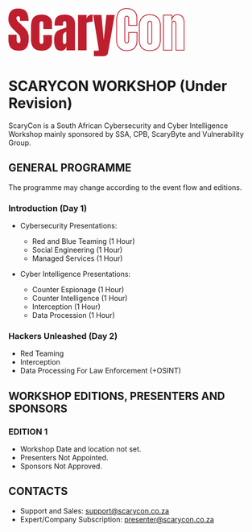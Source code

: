 ![Logo](Assets/scarycon-logo-rep.png)

# SCARYCON WORKSHOP (Under Revision)

ScaryCon is a South African Cybersecurity and Cyber Intelligence Workshop mainly sponsored by SSA, CPB, ScaryByte and Vulnerability Group.

## GENERAL PROGRAMME

The programme may change according to the event flow and editions.

### Introduction (Day 1)

- Cybersecurity Presentations:
  - Red and Blue Teaming (1 Hour)
  - Social Engineering (1 Hour)
  - Managed Services (1 Hour)


- Cyber Intelligence Presentations:
  - Counter Espionage (1 Hour)
  - Counter Intelligence (1 Hour)
  - Interception (1 Hour)
  - Data Procession (1 Hour)

###  Hackers Unleashed (Day 2)

- Red Teaming
- Interception
- Data Processing For Law Enforcement (+OSINT)

## WORKSHOP EDITIONS, PRESENTERS AND SPONSORS

### EDITION 1

- Workshop Date and location not set.
- Presenters Not Appointed.
- Sponsors Not Approved.

## CONTACTS

- Support and Sales: support@scarycon.co.za
- Expert/Company Subscription: presenter@scarycon.co.za
